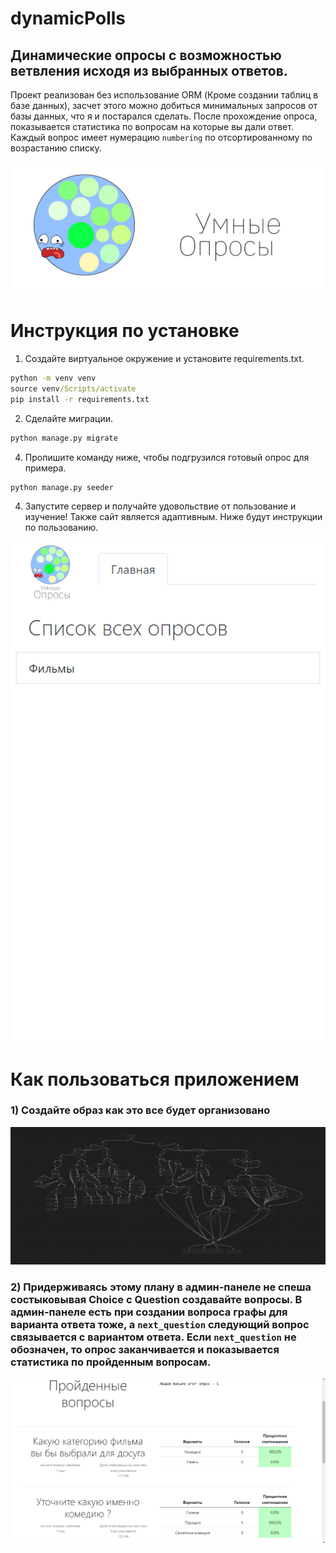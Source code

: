 # dynamicPolls
Динамические опросы с возможностью ветвления исходя из выбранных ответов.
---
Проект реализован без использование ORM (Кроме создании таблиц в базе данных), засчет этого можно добиться минимальных запросов от базы данных, что я и постарался сделать. 
После прохождение опроса, показывается статистика по вопросам на которые вы дали ответ. 
   Каждый вопрос имеет нумерацию `numbering` по отсортированному по возрастанию списку.

![](https://github.com/zalimpshigotizhev/dynamicPolls/blob/main/img_README/dynamicPolls.jpg)

# Инструкция по установке
1) Создайте виртуальное окружение и установите requirements.txt.
```cmd
python -m venv venv
source venv/Scripts/activate
pip install -r requirements.txt
``` 
2) Сделайте миграции.
```cmd
python manage.py migrate
```
4) Пропишите команду ниже, чтобы подгрузился готовый опрос для примера.
```cmd
python manage.py seeder
```
4) Запустите сервер и получайте удовольствие от пользование и изучение!
   Также сайт является адаптивным. Ниже будут инструкции по пользованию.

![](https://github.com/zalimpshigotizhev/dynamicPolls/blob/main/img_README/mobile_version.png)

# Как пользоваться приложением
### 1) Создайте образ как это все будет организовано
![](https://github.com/zalimpshigotizhev/dynamicPolls/blob/main/img_README/graph.png)

### 2) Придерживаясь этому плану в админ-панеле не спеша состыковывая Choice с Question создавайте вопросы. В админ-панеле есть при создании вопроса графы для варианта ответа тоже, а `next_question` следующий вопрос связывается с вариантом ответа. Если `next_question` не обозначен, то опрос заканчивается и показывается статистика по пройденным вопросам.
![](https://github.com/zalimpshigotizhev/dynamicPolls/blob/main/img_README/stats_in_app.png)

